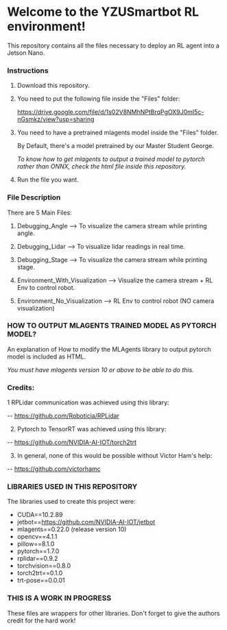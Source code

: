 # Welcome to the YZUSmartbot RL environment! 

This repository contains all the files necessary to deploy an RL agent into a Jetson Nano.

### Instructions

1. Download this repository.

2. You need to put the following file inside the "Files" folder:

    https://drive.google.com/file/d/1s02V8NMhNPtBrqPgOX9J0mI5c-nGsmkz/view?usp=sharing

3. You need to have a pretrained mlagents model inside the "Files" folder. 

    By Default, there's a model pretrained by our Master Student George.

    *To know how to get mlagents to output a trained model to pytorch rather than ONNX, 
    check the html file inside this repository.*

4. Run the file you want.

### File Description 

There are 5 Main Files:

1. Debugging_Angle --> To visualize the camera stream while printing angle.

2. Debugging_Lidar --> To visualize lidar readings in real time.

3. Debugging_Stage --> To visualize the camera stream while printing stage.

4. Environment_With_Visualization --> Visualize the camera stream + RL Env to control robot.

5. Environment_No_Visualization --> RL Env to control robot (NO camera visualization)

###  HOW TO OUTPUT MLAGENTS TRAINED MODEL AS PYTORCH MODEL? 

An explanation of How to modify the MLAgents library to output pytorch model is included as HTML.

*You must have mlagents version 10 or above to be able to do this.* 

### Credits:

1 RPLidar communication was achieved using this library: 

-- https://github.com/Roboticia/RPLidar

2. Pytorch to TensorRT was achieved using this library:

-- https://github.com/NVIDIA-AI-IOT/torch2trt

3. In general, none of this would be possible without Victor Ham's help:

-- https://github.com/victorhamc

###  LIBRARIES USED IN THIS REPOSITORY

The libraries used to create this project were:

+ CUDA==10.2.89
+ jetbot==https://github.com/NVIDIA-AI-IOT/jetbot
+ mlagents==0.22.0 (release version 10)
+ opencv==4.1.1
+ pillow==8.1.0
+ pytorch==1.7.0
+ rplidar==0.9.2
+ torchvision==0.8.0
+ torch2trt==0.1.0
+ trt-pose==0.0.01

### THIS IS A WORK IN PROGRESS

These files are wrappers for other libraries. Don't forget to give the authors
credit for the hard work!
